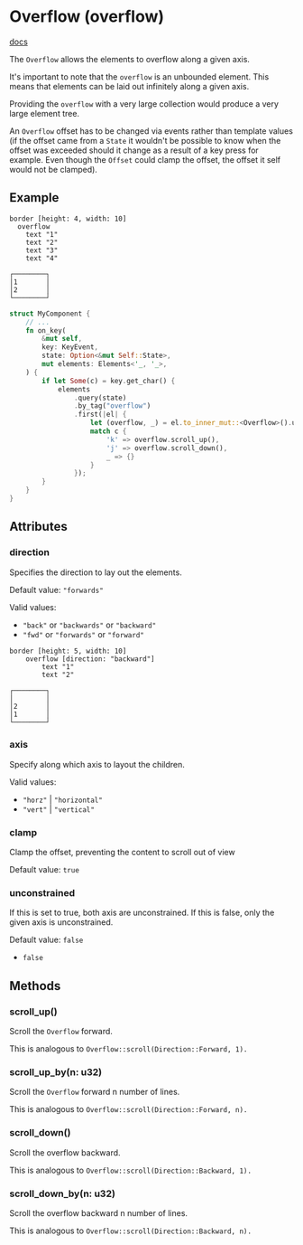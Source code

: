 # Overflow (overflow)
[docs](https://togglebyte.github.io/anathema-guide/templates/elements/overflow.html)

The `Overflow` allows the elements to overflow along a given axis.

It's important to note that the `overflow` is an unbounded element. This means that elements can be laid out infinitely along a given axis.

Providing the `overflow` with a very large collection would produce a very large element tree.

An `Overflow` offset has to be changed via events rather than template values (if the offset came from a `State` it wouldn't be possible to know when the offset was exceeded should it change as a result of a key press for example. Even though the `Offset` could clamp the offset, the offset it self would not be clamped).

## Example
```
border [height: 4, width: 10]
  overflow
    text "1"
    text "2"
    text "3"
    text "4"
```
```
┌────────┐
│1       │
│2       │
└────────┘
```
```rust
struct MyComponent {
    // ...
    fn on_key(
        &mut self,
        key: KeyEvent,
        state: Option<&mut Self::State>,
        mut elements: Elements<'_, '_>,
    ) {
        if let Some(c) = key.get_char() {
            elements
                .query(state)
                .by_tag("overflow")
                .first(|el| {
                    let (overflow, _) = el.to_inner_mut::<Overflow>().unwrap();
                    match c {
                        'k' => overflow.scroll_up(),
                        'j' => overflow.scroll_down(),
                        _ => {}
                    }
                });
        }
    }
}
```
## Attributes
### direction
Specifies the direction to lay out the elements.

Default value: `"forwards"`

Valid values:
- `"back"` or `"backwards"` or `"backward"`
- `"fwd"` or `"forwards"` or `"forward"`

```
border [height: 5, width: 10]
    overflow [direction: "backward"]
        text "1"
        text "2"
```
```
┌────────┐
│        │
│2       │
│1       │
└────────┘
```
### axis
Specify along which axis to layout the children.

Valid values:
- `"horz"` | `"horizontal"`
- `"vert"` | `"vertical"`
### clamp
Clamp the offset, preventing the content to scroll out of view

Default value: `true`
### unconstrained
If this is set to true, both axis are unconstrained. If this is false, only the given axis is unconstrained.

Default value: `false`
- `false`

## Methods
### scroll_up()
Scroll the `Overflow` forward.

This is analogous to `Overflow::scroll(Direction::Forward, 1).`

### scroll_up_by(n: u32)
Scroll the `Overflow` forward n number of lines.

This is analogous to `Overflow::scroll(Direction::Forward, n).`

### scroll_down()
Scroll the overflow backward.

This is analogous to `Overflow::scroll(Direction::Backward, 1).`

### scroll_down_by(n: u32)
Scroll the overflow backward n number of lines.

This is analogous to `Overflow::scroll(Direction::Backward, n).`


